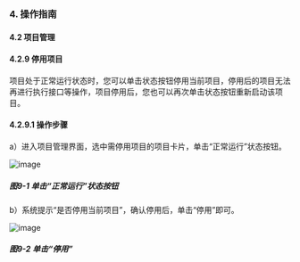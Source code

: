 ### 4. 操作指南

#### 4.2 项目管理

#### 4.2.9 停用项目

项目处于正常运行状态时，您可以单击状态按钮停用当前项目，停用后的项目无法再进行执行接口等操作，项目停用后，您也可以再次单击状态按钮重新启动该项目。

#### 4.2.9.1 操作步骤

a）进入项目管理界面，选中需停用项目的项目卡片，单击“正常运行”状态按钮。

![image](https://user-images.githubusercontent.com/79617492/196400115-b2d2d2b8-affb-4584-8cb0-2a9d7bd0be70.png)

##### 图9-1 单击“正常运行”状态按钮

b）系统提示“是否停用当前项目”，确认停用后，单击“停用”即可。

![image](https://user-images.githubusercontent.com/79617492/196400137-49ad3e60-ed5a-46e6-82f0-387848497436.png)

##### 图9-2 单击“停用”
